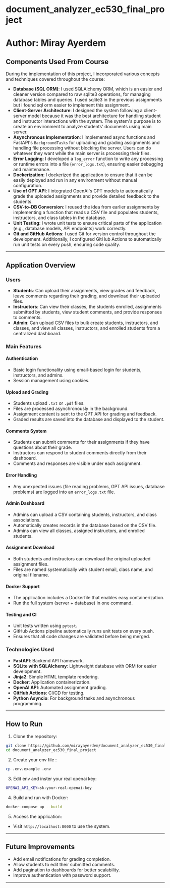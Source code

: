 # document_analyzer_ec530_final_project
# Author: Miray Ayerdem

## Components Used From Course

During the implementation of this project, I incorporated various concepts and techniques covered throughout the course:

- **Database (SQL ORM)**: I used SQLAlchemy ORM, which is an easier and cleaner version compared to raw sqlite3 operations, for managing database tables and queries. I used sqlite3 in the previous assignments but i found sql orm easier to implement this assignment.
- **Client-Server Architecture**: I designed the system following a client-server model because it was the best architecture for handling student and instructor interactions with the system. The system's purpose is to create an environment to analyze students' documents using main server. 
- **Asynchronous Implementation**: I implemented async functions and FastAPI's `BackgroundTasks` for uploading and grading assignments and handling file processing without blocking the server. Users can do whatever they want while the main server is processing their files.
- **Error Logging**: I developed a `log_error` function to write any processing or runtime errors into a file (`error_logs.txt`), ensuring easier debugging and maintenance.
- **Dockerization**: I dockerized the application to ensure that it can be easily deployed and run in any environment without manual configuration.
- **Use of GPT API**: I integrated OpenAI's GPT models to automatically grade the uploaded assignments and provide detailed feedback to the students.
- **CSV-to-DB Conversion**: I reused the idea from earlier assignments by implementing a function that reads a CSV file and populates students, instructors, and class tables in the database.
- **Unit Testing**: I wrote unit tests to ensure critical parts of the application (e.g., database models, API endpoints) work correctly.
- **Git and GitHub Actions**: I used Git for version control throughout the development. Additionally, I configured GitHub Actions to automatically run unit tests on every push, ensuring code quality.

---

## Application Overview

### Users

- **Students**: Can upload their assignments, view grades and feedback, leave comments regarding their grading, and download their uploaded files.
- **Instructors**: Can view their classes, the students enrolled, assignments submitted by students, view student comments, and provide responses to comments.
- **Admin**: Can upload CSV files to bulk create students, instructors, and classes, and view all classes, instructors, and enrolled students from a centralized dashboard.

### Main Features

#### Authentication

- Basic login functionality using email-based login for students, instructors, and admins.
- Session management using cookies.

#### Upload and Grading

- Students upload `.txt` or `.pdf` files.
- Files are processed asynchronously in the background.
- Assignment content is sent to the GPT API for grading and feedback.
- Graded results are saved into the database and displayed to the student.

#### Comments System

- Students can submit comments for their assignments if they have questions about their grade.
- Instructors can respond to student comments directly from their dashboard.
- Comments and responses are visible under each assignment.

#### Error Handling

- Any unexpected issues (file reading problems, GPT API issues, database problems) are logged into an `error_logs.txt` file.

#### Admin Dashboard

- Admins can upload a CSV containing students, instructors, and class associations.
- Automatically creates records in the database based on the CSV file.
- Admins can view all classes, assigned instructors, and enrolled students.

#### Assignment Download

- Both students and instructors can download the original uploaded assignment files.
- Files are named systematically with student email, class name, and original filename.

#### Docker Support

- The application includes a Dockerfile that enables easy containerization.
- Run the full system (server + database) in one command.

#### Testing and CI

- Unit tests written using `pytest`.
- GitHub Actions pipeline automatically runs unit tests on every push.
- Ensures that all code changes are validated before being merged.

### Technologies Used

- **FastAPI**: Backend API framework.
- **SQLite with SQLAlchemy**: Lightweight database with ORM for easier development.
- **Jinja2**: Simple HTML template rendering.
- **Docker**: Application containerization.
- **OpenAI API**: Automated assignment grading.
- **GitHub Actions**: CI/CD for testing.
- **Python Asyncio**: For background tasks and asynchronous programming.

---

## How to Run

1. Clone the repository:

```bash
git clone https://github.com/mirayayerdem/document_analyzer_ec530_final_project.git
cd document_analyzer_ec530_final_project
```

2. Create your env file :
```bash
cp .env.example .env
```

3. Edit env and inster your real openai key:
```bash
OPENAI_API_KEY=sk-your-real-openai-key
```

4. Build and run with Docker:

```bash
docker-compose up --build
```

5. Access the application:

- Visit `http://localhost:8000` to use the system.


---

## Future Improvements

- Add email notifications for grading completion.
- Allow students to edit their submitted comments.
- Add pagination to dashboards for better scalability.
- Improve authentication with password support.

---

